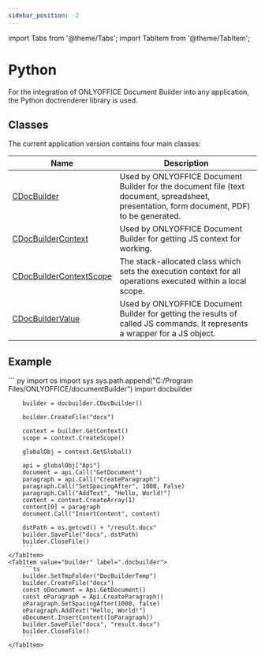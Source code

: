 ```yaml
---
sidebar_position: -2
---
```


import Tabs from '@theme/Tabs';
import TabItem from '@theme/TabItem';

# Python

For the integration of ONLYOFFICE Document Builder into any application, the Python doctrenderer library is used. 

## Classes

The current application version contains four main classes:

| **Name**                                                                      | **Description**                                                                                                                           |
| ----------------------------------------------------------------------------- | ----------------------------------------------------------------------------------------------------------------------------------------- |
| [CDocBuilder](CDocBuilder/CDocBuilder.md)                                     | Used by ONLYOFFICE Document Builder for the document file (text document, spreadsheet, presentation, form document, PDF) to be generated. |
| [CDocBuilderContext](CDocBuilderContext/CDocBuilderContext.md)                | Used by ONLYOFFICE Document Builder for getting JS context for working.                                                                   |
| [CDocBuilderContextScope](CDocBuilderContextScope/CDocBuilderContextScope.md) | The stack-allocated class which sets the execution context for all operations executed within a local scope.                              |
| [CDocBuilderValue](CDocBuilderValue/CDocBuilderValue.md)                      | Used by ONLYOFFICE Document Builder for getting the results of called JS commands. It represents a wrapper for a JS object.               |

## Example

<Tabs>
    <TabItem value="python" label="Python">
        ``` py
        import os
        import sys
        sys.path.append("C:/Program Files/ONLYOFFICE/documentBuilder")
        import docbuilder

        builder = docbuilder.CDocBuilder()

        builder.CreateFile("docx")

        context = builder.GetContext()
        scope = context.CreateScope()

        globalObj = context.GetGlobal()

        api = globalObj["Api"]
        document = api.Call("GetDocument")
        paragraph = api.Call("CreateParagraph")
        paragraph.Call("SetSpacingAfter", 1000, False)
        paragraph.Call("AddText", "Hello, World!")
        content = context.CreateArray(1)
        content[0] = paragraph
        document.Call("InsertContent", content)

        dstPath = os.getcwd() + "/result.docx"
        builder.SaveFile("docx", dstPath)
        builder.CloseFile()
        ```
    </TabItem>
    <TabItem value="builder" label=".docbuilder">
        ```ts
        builder.SetTmpFolder("DocBuilderTemp")
        builder.CreateFile("docx")
        const oDocument = Api.GetDocument()
        const oParagraph = Api.CreateParagraph()
        oParagraph.SetSpacingAfter(1000, false)
        oParagraph.AddText("Hello, World!")
        oDocument.InsertContent([oParagraph])
        builder.SaveFile("docx", "result.docx")
        builder.CloseFile()
        ```
    </TabItem>
</Tabs>
